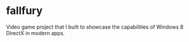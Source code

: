 # fallfury
Video game project that I built to showcase the capabilities of Windows 8 DirectX in modern apps.
